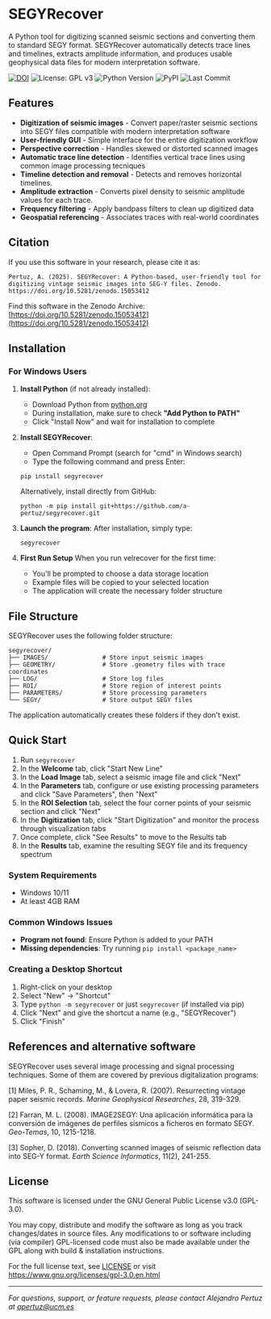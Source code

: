 # SEGYRecover

A Python tool for digitizing scanned seismic sections and converting them to standard SEGY format. SEGYRecover automatically detects trace lines and timelines, extracts amplitude information, and produces usable geophysical data files for modern interpretation software.

[![DOI](https://zenodo.org/badge/DOI/zenodo.15053412.svg)](https://doi.org/10.5281/zenodo.15053412)
![License: GPL v3](https://img.shields.io/badge/License-GPLv3-yellow.svg)
![Python Version](https://img.shields.io/badge/python-3.12-green)
![PyPI](https://img.shields.io/pypi/v/segyrecover)
![Last Commit](https://img.shields.io/github/last-commit/a-pertuz/segyrecover)




## Features

- **Digitization of seismic images** - Convert paper/raster seismic sections into SEGY files compatible with modern interpretation software
- **User-friendly GUI** - Simple interface for the entire digitization workflow
- **Perspective correction** - Handles skewed or distorted scanned images
- **Automatic trace line detection** - Identifies vertical trace lines using common image processing tecniques
- **Timeline  detection and removal** - Detects and removes horizontal timelines.
- **Amplitude extraction** - Converts pixel density to seismic amplitude values for each trace.
- **Frequency filtering** - Apply bandpass filters to clean up digitized data
- **Geospatial referencing** - Associates traces with real-world coordinates

## Citation

If you use this software in your research, please cite it as:

```
Pertuz, A. (2025). SEGYRecover: A Python-based, user-friendly tool for digitizing vintage seismic images into SEG-Y files. Zenodo. https://doi.org/10.5281/zenodo.15053412
```

Find this software in the Zenodo Archive: [https://doi.org/10.5281/zenodo.15053412](https://doi.org/10.5281/zenodo.15053412)

## Installation

### For Windows Users 

1. **Install Python** (if not already installed):
   - Download Python from [python.org](https://www.python.org/downloads/windows/)
   - During installation, make sure to check **"Add Python to PATH"**
   - Click "Install Now" and wait for installation to complete

2. **Install SEGYRecover**:
   - Open Command Prompt (search for "cmd" in Windows search)
   - Type the following command and press Enter:

   ```
   pip install segyrecover
   ```

   Alternatively, install directly from GitHub:
   ```
   python -m pip install git+https://github.com/a-pertuz/segyrecover.git
   ```

3. **Launch the program**:
   After installation, simply type:
   ```
   segyrecover
   ```

4. **First Run Setup**
   When you run velrecover for the first time:

   - You'll be prompted to choose a data storage location
   - Example files will be copied to your selected location
   - The application will create the necessary folder structure



## File Structure

SEGYRecover uses the following folder structure:

```
segyrecover/
├── IMAGES/               # Store input seismic images
├── GEOMETRY/             # Store .geometry files with trace coordinates
├── LOG/                  # Store log files 
├── ROI/                  # Store region of interest points
├── PARAMETERS/           # Store processing parameters
└── SEGY/                 # Store output SEGY files
```

The application automatically creates these folders if they don't exist.

## Quick Start

1. Run `segyrecover`
2. In the **Welcome** tab, click "Start New Line"
3. In the **Load Image** tab, select a seismic image file and click "Next"
4. In the **Parameters** tab, configure or use existing processing parameters and click "Save Parameters", then "Next"
5. In the **ROI Selection** tab, select the four corner points of your seismic section and click "Next"
6. In the **Digitization** tab, click "Start Digitization" and monitor the process through visualization tabs
7. Once complete, click "See Results" to move to the Results tab
8. In the **Results** tab, examine the resulting SEGY file and its frequency spectrum

### System Requirements
- Windows 10/11
- At least 4GB RAM

### Common Windows Issues
- **Program not found**: Ensure Python is added to your PATH
- **Missing dependencies**: Try running `pip install <package_name>`


### Creating a Desktop Shortcut
1. Right-click on your desktop
2. Select "New" → "Shortcut"
3. Type `python -m segyrecover` or just `segyrecover` (if installed via pip)
4. Click "Next" and give the shortcut a name (e.g., "SEGYRecover")
5. Click "Finish"




## References and alternative software

SEGYRecover uses several image processing and signal processing techniques. Some of them are covered by previous digitalization programs:

[1] Miles, P. R., Schaming, M., & Lovera, R. (2007). Resurrecting vintage paper seismic records. _Marine Geophysical Researches_, 28, 319-329.

[2] Farran, M. L. (2008). IMAGE2SEGY: Una aplicación informática para la conversión de imágenes de perfiles sísmicos a ficheros en formato SEGY. _Geo-Temas_, 10, 1215-1218. 

[3] Sopher, D. (2018). Converting scanned images of seismic reflection data into SEG-Y format. _Earth Science Informatics_, 11(2), 241-255.



## License

This software is licensed under the GNU General Public License v3.0 (GPL-3.0).

You may copy, distribute and modify the software as long as you track changes/dates in source files. 
Any modifications to or software including (via compiler) GPL-licensed code must also be made available 
under the GPL along with build & installation instructions.

For the full license text, see [LICENSE](LICENSE) or visit https://www.gnu.org/licenses/gpl-3.0.en.html

---

*For questions, support, or feature requests, please contact Alejandro Pertuz at apertuz@ucm.es*
